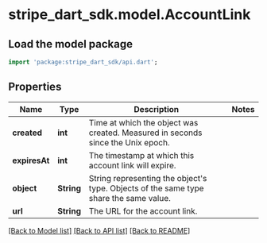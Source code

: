 # stripe_dart_sdk.model.AccountLink

## Load the model package
```dart
import 'package:stripe_dart_sdk/api.dart';
```

## Properties
Name | Type | Description | Notes
------------ | ------------- | ------------- | -------------
**created** | **int** | Time at which the object was created. Measured in seconds since the Unix epoch. | 
**expiresAt** | **int** | The timestamp at which this account link will expire. | 
**object** | **String** | String representing the object's type. Objects of the same type share the same value. | 
**url** | **String** | The URL for the account link. | 

[[Back to Model list]](../README.md#documentation-for-models) [[Back to API list]](../README.md#documentation-for-api-endpoints) [[Back to README]](../README.md)


